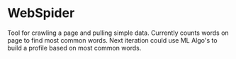 # WebSpider
Tool for crawling a page and pulling simple data.
Currently counts words on page to find most common words.
Next iteration could use ML Algo's to build a profile based on most common words.
